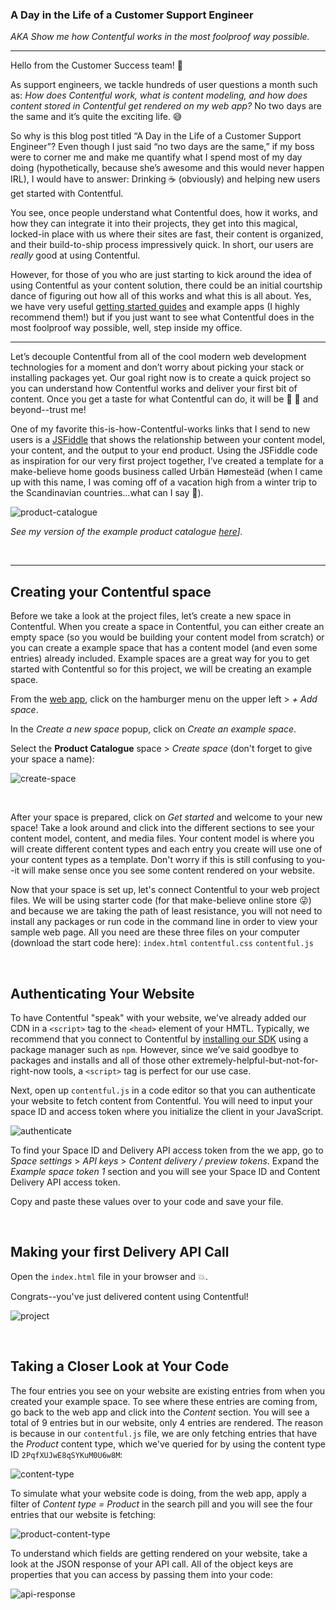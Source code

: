 ### A Day in the Life of a Customer Support Engineer

_AKA Show me how Contentful works in the most foolproof way possible._

 <hr>

Hello from the Customer Success team! :wave:

As support engineers, we tackle hundreds of user questions a month such as: _How does Contentful work, what is content modeling, and how does content stored in Contentful get rendered on my web app?_ No two days are the same and it’s quite the exciting life. :sweat_smile:

So why is this blog post titled “A Day in the Life of a Customer Support Engineer”? Even though I just said “no two days are the same,” if my boss were to corner me and make me quantify what I spend most of my day doing (hypothetically, because she’s awesome and this would never happen IRL), I would have to answer: Drinking :coffee: (obviously) and helping new users get started with Contentful.

You see, once people understand what Contentful does, how it works, and how they can integrate it into their projects, they get into this magical, locked-in place with us where their sites are fast, their content is organized, and their build-to-ship process impressively quick. In short, our users are _really_ good at using Contentful.

However, for those of you who are just starting to kick around the idea of using Contentful as your content solution, there could be an initial courtship dance of figuring out how all of this works and what this is all about. Yes, we have very useful [getting started guides](https://www.contentful.com/developers/docs/tutorials/general/get-started/) and example apps (I highly recommend them!) but if you just want to see what Contentful does in the most foolproof way possible, well, step inside my office.

<hr>

Let’s decouple Contentful from all of the cool modern web development technologies for a moment and don’t worry about picking your stack or installing packages yet. Our goal right now is to create a quick project so you can understand how Contentful works and deliver your first bit of content. Once you get a taste for what Contentful can do, it will be :rainbow: :rainbow: and beyond--trust me!

One of my favorite this-is-how-Contentful-works links that I send to new users is a [JSFiddle](https://jsfiddle.net/contentful/kefaj4s8/) that shows the relationship between your content model, your content, and the output to your end product. Using the JSFiddle code as inspiration for our very first project together, I’ve created a template for a make-believe home goods business called Urbän Hømesteäd (when I came up with this name, I was coming off of a vacation high from a winter trip to the Scandinavian countries...what can I say :grimacing:).

![product-catalogue](images/template.png)

_See my version of the example product catalogue [here](https://christineywang.github.io/product-catalogue/)]._

<br>
<hr>

## Creating your Contentful space

Before we take a look at the project files, let’s create a new space in Contentful. When you create a space in Contentful, you can either create an empty space (so you would be building your content model from scratch) or you can create a example space that has a content model (and even some entries) already included. Example spaces are a great way for you to get started with Contentful so for this project, we will be creating an example space.

From the [web app](https://be.contentful.com/login), click on the hamburger menu on the upper left > _+ Add space_.

In the _Create a new space_ popup, click on _Create an example space_.

Select the **Product Catalogue** space > _Create space_ (don't forget to give your space a name):

![create-space](images/create_space.png)

<br>

After your space is prepared, click on _Get started_ and welcome to your new space! Take a look around and click into the different sections to see your content model, content, and media files. Your content model is where you will create different content types and each entry you create will use one of your content types as a template. Don't worry if this is still confusing to you--it will make sense once you see some content rendered on your website.

Now that your space is set up, let's connect Contentful to your web project files. We will be using starter code (for that make-believe online store :stuck_out_tongue_winking_eye:) and because we are taking the path of least resistance, you will not need to install any packages or run code in the command line in order to view your sample web page. All you need are these three files on your computer (download the start code here):
`index.html`
`contentful.css`
`contentful.js`

<br>

## Authenticating Your Website

To have Contentful "speak" with your website, we've already added our CDN in a `<script>` tag to the `<head>` element of your HMTL.
Typically, we recommend that you connect to Contentful by [installing our SDK](https://github.com/contentful/contentful.js#installation) using a package manager such as `npm`. However, since we’ve said goodbye to packages and installs and all of those other extremely-helpful-but-not-for-right-now tools, a `<script>` tag is perfect for our use case.

Next, open up `contentful.js` in a code editor so that you can authenticate your website to fetch content from Contentful. You will need to input your space ID and access token where you initialize the client in your JavaScript.

![authenticate](images/authenticate.png)

To find your Space ID and Delivery API access token from the we app, go to _Space settings_ > _API keys_ > _Content delivery / preview tokens_. Expand the _Example space token 1_ section and you will see your Space ID and Content Delivery API access token.

Copy and paste these values over to your code and save your file.

<br>

## Making your first Delivery API Call

Open the `index.html` file in your browser and :boom:.

Congrats--you've just delivered content using Contentful!

![project](images/project.png)

<br>

## Taking a Closer Look at Your Code

The four entries you see on your website are existing entries from when you created your example space. To see where these entries are coming from, go back to the web app and click into the _Content_ section. You will see a total of 9 entries but in our website, only 4 entries are rendered. The reason is because in our `contentful.js` file, we are only fetching entries that have the _Product_ content type, which we've queried for by using the content type ID `2PqfXUJwE8qSYKuM0U6w8M`:

![content-type](images/content-type.png)

To simulate what your website code is doing, from the web app, apply a filter of _Content type = Product_ in the search pill and you will see the four entries that our website is fetching:

![product-content-type](images/product-content-type.png)

To understand which fields are getting rendered on your website, take a look at the JSON response of your API call. All of the object keys are properties that you can access by passing them into your code:

![api-response](images/api-response.png)
